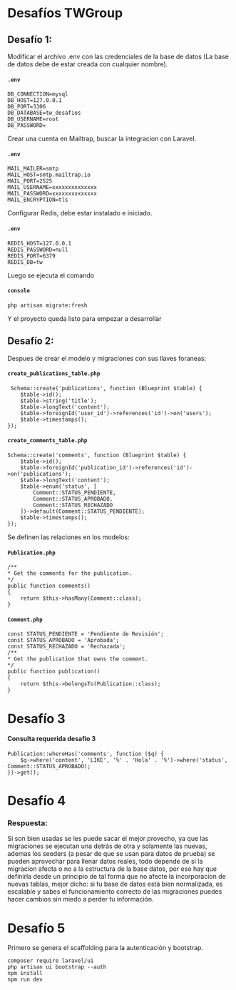 # Desafíos TWGroup

## Desafío 1:

Modificar el archivo .env con las credenciales de la base de datos
(La base de datos debe de estar creada con cualquier nombre).

#### **`.env`**

```
DB_CONNECTION=mysql
DB_HOST=127.0.0.1
DB_PORT=3306
DB_DATABASE=tw_desafios
DB_USERNAME=root
DB_PASSWORD=
```

Crear una cuenta en Mailtrap, buscar la integracion con Laravel.

#### **`.env`**

```
MAIL_MAILER=smtp
MAIL_HOST=smtp.mailtrap.io
MAIL_PORT=2525
MAIL_USERNAME=xxxxxxxxxxxxxx
MAIL_PASSWORD=xxxxxxxxxxxxxx
MAIL_ENCRYPTION=tls
```

Configurar Redis, debe estar instalado e iniciado.

#### **`.env`**

```
REDIS_HOST=127.0.0.1
REDIS_PASSWORD=null
REDIS_PORT=6379
REDIS_DB=tw
```

Luego se ejecuta el comando

#### **`console`**

```
php artisan migrate:fresh
```

Y el proyecto queda listo para empezar a desarrollar

## Desafío 2:

Despues de crear el modelo y migraciones con sus llaves foraneas:

#### **`create_publications_table.php`**

```
 Schema::create('publications', function (Blueprint $table) {
    $table->id();
    $table->string('title');
    $table->longText('content');
    $table->foreignId('user_id')->references('id')->on('users');
    $table->timestamps();
});
```

#### **`create_comments_table.php`**

```
Schema::create('comments', function (Blueprint $table) {
    $table->id();
    $table->foreignId('publication_id')->references('id')->on('publications');
    $table->longText('content');
    $table->enum('status', [
        Comment::STATUS_PENDIENTE,
        Comment::STATUS_APROBADO,
        Comment::STATUS_RECHAZADO
    ])->default(Comment::STATUS_PENDIENTE);
    $table->timestamps();
});
```

Se definen las relaciones en los modelos:

#### **`Publication.php`**

```
/**
* Get the comments for the publication.
*/
public function comments()
{
    return $this->hasMany(Comment::class);
}
```

#### **`Comment.php`**

```
const STATUS_PENDIENTE = 'Pendiente de Revisión';
const STATUS_APROBADO = 'Aprobada';
const STATUS_RECHAZADO = 'Rechazada';
/**
* Get the publication that owns the comment.
*/
public function publication()
{
    return $this->belongsTo(Publication::class);
}
```

# Desafío 3

#### **Consulta requerida desafío 3**

```
Publication::whereHas('comments', function ($q) {
    $q->where('content', 'LIKE', '%' . 'Hola' . '%')->where('status', Comment::STATUS_APROBADO);
})->get();
```

# Desafío 4

### Respuesta:

Si son bien usadas se les puede sacar el mejor provecho, ya que las migraciones se ejecutan una detrás de otra y solamente las nuevas, ademas los seeders (a pesar de que se usan para datos de prueba) se pueden aprovechar para llenar datos reales, todo depende de si la migracion afecta o no a la estructura de la base datos, por eso hay que definirla desde un principio de tal forma que no afecte la incorporacion de nuevas tablas, mejor dicho: si tu base de datos está bien normalizada, es escalable y sabes el funcionamiento correcto de las migraciones puedes hacer cambios sin miedo a perder tu información.

# Desafío 5

Primero se genera el scaffolding para la autenticación y bootstrap.

```
composer require laravel/ui
php artisan ui bootstrap --auth
npm install
npm run dev
```
